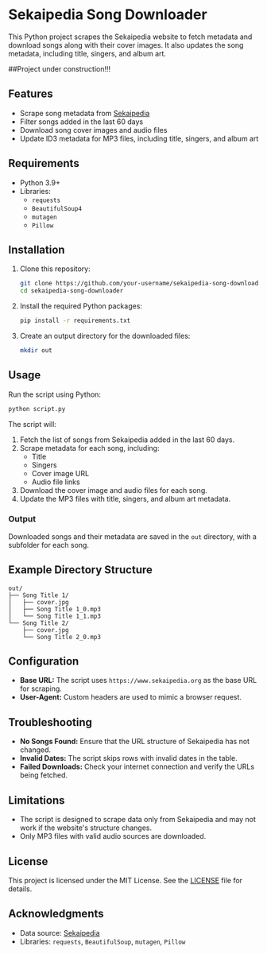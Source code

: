 # Sekaipedia Song Downloader

This Python project scrapes the Sekaipedia website to fetch metadata and download songs along with their cover images. It also updates the song metadata, including title, singers, and album art.

##Project under construction!!!

## Features

- Scrape song metadata from [Sekaipedia](https://www.sekaipedia.org)
- Filter songs added in the last 60 days
- Download song cover images and audio files
- Update ID3 metadata for MP3 files, including title, singers, and album art

## Requirements

- Python 3.9+
- Libraries:
  - `requests`
  - `BeautifulSoup4`
  - `mutagen`
  - `Pillow`

## Installation

1. Clone this repository:
   ```bash
   git clone https://github.com/your-username/sekaipedia-song-downloader.git
   cd sekaipedia-song-downloader
   ```

2. Install the required Python packages:
   ```bash
   pip install -r requirements.txt
   ```

3. Create an output directory for the downloaded files:
   ```bash
   mkdir out
   ```

## Usage

Run the script using Python:
```bash
python script.py
```

The script will:
1. Fetch the list of songs from Sekaipedia added in the last 60 days.
2. Scrape metadata for each song, including:
   - Title
   - Singers
   - Cover image URL
   - Audio file links
3. Download the cover image and audio files for each song.
4. Update the MP3 files with title, singers, and album art metadata.

### Output
Downloaded songs and their metadata are saved in the `out` directory, with a subfolder for each song.

## Example Directory Structure

```
out/
├── Song Title 1/
│   ├── cover.jpg
│   ├── Song Title 1_0.mp3
│   └── Song Title 1_1.mp3
└── Song Title 2/
    ├── cover.jpg
    └── Song Title 2_0.mp3
```

## Configuration

- **Base URL:** The script uses `https://www.sekaipedia.org` as the base URL for scraping.
- **User-Agent:** Custom headers are used to mimic a browser request.

## Troubleshooting

- **No Songs Found:** Ensure that the URL structure of Sekaipedia has not changed.
- **Invalid Dates:** The script skips rows with invalid dates in the table.
- **Failed Downloads:** Check your internet connection and verify the URLs being fetched.

## Limitations

- The script is designed to scrape data only from Sekaipedia and may not work if the website's structure changes.
- Only MP3 files with valid audio sources are downloaded.

## License

This project is licensed under the MIT License. See the [LICENSE](LICENSE) file for details.

## Acknowledgments

- Data source: [Sekaipedia](https://www.sekaipedia.org)
- Libraries: `requests`, `BeautifulSoup`, `mutagen`, `Pillow`
